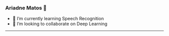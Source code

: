 ### Ariadne Matos 👋
- 🌱 I’m currently learning Speech Recognition
- 💬 I’m looking to collaborate on Deep Learning
<hr/>


  
<!-- div>
  <a href="https://www.linkedin.com/in/ariadne-m-910bb3bb/" target="_blank"><img src="https://img.shields.io/badge/-LinkedIn-%230077B5?style=for-the-badge&logo=linkedin&logoColor=white" target="_blank"></a> 

</div-->
<!--
**aryamtos/aryamtos** is a ✨ _special_ ✨ repository because its `README.md` (this file) appears on your GitHub profile.

Here are some ideas to get you started:

- 🔭 I’m currently working on ...
- 🌱 I’m currently learning ...
- 👯 I’m looking to collaborate on ...
- 🤔 I’m looking for help with ...
- 💬 Ask me about ...
- 📫 How to reach me: ...
- 😄 Pronouns: ...
- ⚡ Fun fact: ...
-->
